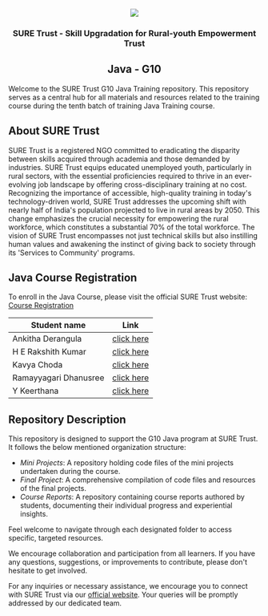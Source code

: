 <!-- PROJECT LOGO -->
<br />

<div align="center">
   <img src='https://user-images.githubusercontent.com/73131499/166115643-d3187f47-d38f-41b2-ae42-5ecbbc60de14.png' />


<h3 align="center">SURE Trust - Skill Upgradation for Rural-youth Empowerment Trust</h3>
  <h2>  Java - G10 </h2>
</div>

Welcome to the SURE Trust G10 Java Training repository. This repository serves as a central hub for all materials and resources related to the training course during the tenth batch of training Java Training course.

## About SURE Trust

SURE Trust is a registered NGO committed to eradicating the disparity between skills acquired through academia and those demanded by industries. SURE Trust equips educated unemployed youth, particularly in rural sectors, with the essential proficiencies required to thrive in an ever-evolving job landscape by offering cross-disciplinary training at no cost. Recognizing the importance of accessible, high-quality training in today's technology-driven world, SURE Trust addresses the upcoming shift with nearly half of India's population projected to live in rural areas by 2050. This change emphasizes the crucial necessity for empowering the rural workforce, which constitutes a substantial 70% of the total workforce. The vision of SURE Trust encompasses not just technical skills but also instilling human values and awakening the instinct of giving back to society through its 'Services to Community' programs. 

## Java Course Registration

To enroll in the Java Course, please visit the official SURE Trust website: [Course Registration](https://suretrustforruralyouth.com/courses/40)

|Student name|Link|
|------------|----|
|Ankitha Derangula|[click here](https://github.com/sure-trust/G10_Java/blob/main/Course%20Reports/Derangula%20Ankitha.md)|
|H E Rakshith Kumar|[click here](https://github.com/sure-trust/G10_Java/blob/main/Course%20Reports/H%20E%20Rakshith%20kumar.md)|
|Kavya Choda|[click here](https://github.com/sure-trust/G10_Java/blob/main/Course%20Reports/kavya%20choda.md)|
|Ramayyagari Dhanusree|[click here](https://github.com/sure-trust/G10_Java/blob/main/Course%20Reports/RAMAYYAGARI%20DHANUSREE.md)|
|Y Keerthana|[click here](https://github.com/sure-trust/G10_Java/blob/main/Course%20Reports/yarraguntla%20keerthana%20reddy.md)|

## Repository Description

This repository is designed to support the G10 Java program at SURE Trust. It follows the below mentioned organization structure:

- *Mini Projects*: A repository holding code files of the mini projects undertaken during the course.
- *Final Project*: A comprehensive compilation of code files and resources of the final projects.
- *Course Reports*: A repository containing course reports authored by students, documenting their individual progress and experiential insights.

Feel welcome to navigate through each designated folder to access specific, targeted resources. 

We encourage collaboration and participation from all learners. If you have any questions, suggestions, or improvements to contribute, please don't hesitate to get involved.

For any inquiries or necessary assistance, we encourage you to connect with SURE Trust via our [official website](https://suretrustforruralyouth.com/). Your queries will be promptly addressed by our dedicated team.
